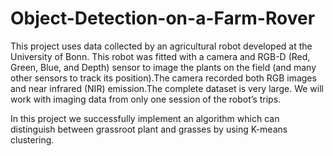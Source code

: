 # Object-Detection-on-a-Farm-Rover

This project uses data collected by an agricultural robot developed
at the University of Bonn. This robot was fitted with a camera and RGB-D (Red, Green, Blue, and Depth) sensor to image the plants on the field (and many other sensors to track its position).The camera recorded both RGB images and near infrared (NIR) emission.The complete dataset is very large. We will work with imaging data from only one session of the robot’s trips.

In this project we successfully implement an algorithm which can distinguish between grassroot plant and grasses by using K-means clustering.
